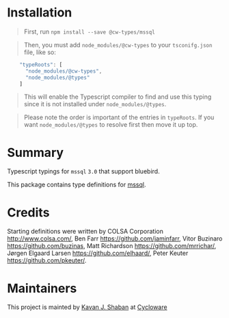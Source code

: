 # Installation
 
> First, run `npm install --save @cw-types/mssql`


>Then, you must add `node_modules/@cw-types` to your `tsconifg.json` file, like so:
```javascript
    "typeRoots": [
      "node_modules/@cw-types",
      "node_modules/@types"
    ]
```
> This will enable the Typescript compiler to find and use this typing since it is not installed under `node_modules/@types`.

> Please note the order is important of the entries in `typeRoots`.  If you want `node_modules/@types` to resolve first then move it up top. 

# Summary
 Typescript typings for `mssql` `3.0` that support bluebird.

 This package contains type definitions for [mssql](https://github.com/patriksimek/node-mssql).


# Credits
Starting definitions were written by COLSA Corporation <http://www.colsa.com/>, Ben Farr <https://github.com/jaminfarr>, Vitor Buzinaro <https://github.com/buzinas>, Matt Richardson <https://github.com/mrrichar/>, Jørgen Elgaard Larsen <https://github.com/elhaard/>, Peter Keuter <https://github.com/pkeuter/>.

# Maintainers
This project is mainted by [Kavan J. Shaban](https://github.com/kavanshaban) at [Cycloware](https://github.com/cycloware) 
